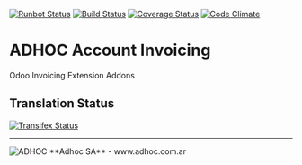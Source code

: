 [![Runbot Status](http://runbot.adhoc.com.ar/runbot/badge/flat/10/8.0.svg)](http://runbot.adhoc.com.ar/runbot/repo/github-com-ingadhoc-account-payment-10)
[![Build Status](https://travis-ci.org/ingadhoc/account-payment.svg?branch=8.0)](https://travis-ci.org/ingadhoc/account-payment)
[![Coverage Status](https://coveralls.io/repos/ingadhoc/account-payment/badge.png?branch=8.0)](https://coveralls.io/r/ingadhoc/account-payment?branch=8.0)
[![Code Climate](https://codeclimate.com/github/ingadhoc/account-payment/badges/gpa.svg)](https://codeclimate.com/github/ingadhoc/account-payment)

# ADHOC Account Invoicing

Odoo Invoicing Extension Addons

[//]: # (addons)
[//]: # (end addons)

Translation Status
------------------
[![Transifex Status](https://www.transifex.com/projects/p/ingadhoc-account-payment-8-0/chart/image_png)](https://www.transifex.com/projects/p/ingadhoc-account-payment-8-0)

----

<img alt="ADHOC" src="http://fotos.subefotos.com/83fed853c1e15a8023b86b2b22d6145bo.png" />
**Adhoc SA** - www.adhoc.com.ar
